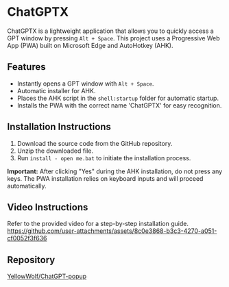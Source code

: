 # ChatGPTX

ChatGPTX is a lightweight application that allows you to quickly access a GPT window by pressing `Alt + Space`. This project uses a Progressive Web App (PWA) built on Microsoft Edge and AutoHotkey (AHK).

## Features

- Instantly opens a GPT window with `Alt + Space`.
- Automatic installer for AHK.
- Places the AHK script in the `shell:startup` folder for automatic startup.
- Installs the PWA with the correct name 'ChatGPTX' for easy recognition.

## Installation Instructions

1. Download the source code from the GitHub repository.
2. Unzip the downloaded file.
3. Run `install - open me.bat` to initiate the installation process.

**Important:** After clicking "Yes" during the AHK installation, do not press any keys. The PWA installation relies on keyboard inputs and will proceed automatically.

## Video Instructions

Refer to the provided video for a step-by-step installation guide.
https://github.com/user-attachments/assets/8c0e3868-b3c3-4270-a051-cf0052f3f636
## Repository

[YellowWolf/ChatGPT-popup](https://github.com/YellowWolf/ChatGPT-popup)




